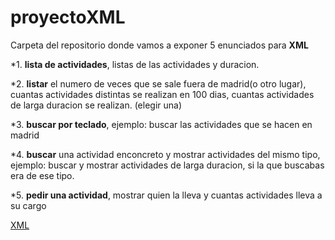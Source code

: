 # proyectoXML

Carpeta del repositorio donde vamos a exponer 5 enunciados para **XML**

*1. **lista de actividades**, listas de las actividades y duracion.

*2. **listar** el numero de veces que se sale fuera de madrid(o otro lugar), cuantas actividades distintas se realizan en 100 dias, cuantas actividades de larga duracion se realizan. (elegir una)

*3. **buscar por teclado**, ejemplo: buscar las actividades que se hacen en madrid

*4. **buscar** una actividad enconcreto y mostrar actividades del mismo tipo, ejemplo: buscar y mostrar actividades de larga duracion, si la que buscabas era de ese tipo.

*5. **pedir una actividad**, mostrar quien la lleva y cuantas actividades lleva a su cargo

[XML](https://datos.madrid.es/portal/site/egob/menuitem.c05c1f754a33a9fbe4b2e4b284f1a5a0/?vgnextoid=6c0b6d01df986410VgnVCM2000000c205a0aRCRD&vgnextchannel=374512b9ace9f310VgnVCM100000171f5a0aRCRD&vgnextfmt=default)
